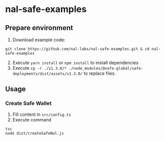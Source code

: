 # nal-safe-examples

## Prepare environment
1. Download example code:
```
git clone https://github.com/nal-labs/nal-safe-examples.git & cd nal-safe-examples
```
2. Execute `yarn install` or `npm install` to install dependencies
3. Execute `cp -r ./v1.3.0/* ./node_modules/@safe-global/safe-deployments/dist/assets/v1.3.0/` to replace files.

## Usage
### Create Safe Wallet
1. Fill content in `src/config.ts`
2. Execute command
```
tsc
node dist/createSafeNal.js
```
